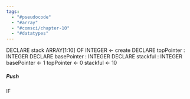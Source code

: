 ```yaml
---
tags:
  - "#pseudocode"
  - "#array"
  - "#comsci/chapter-10"
  - "#datatypes"
---
```

DECLARE stack ARRAY\[1:10] OF INTEGER <- create 
DECLARE topPointer : INTEGER
DECLARE basePointer : INTEGER
DECLARE stackful : INTEGER
basePointer <- 1
topPointer <- 0
stackful <- 10

##### Push

IF 